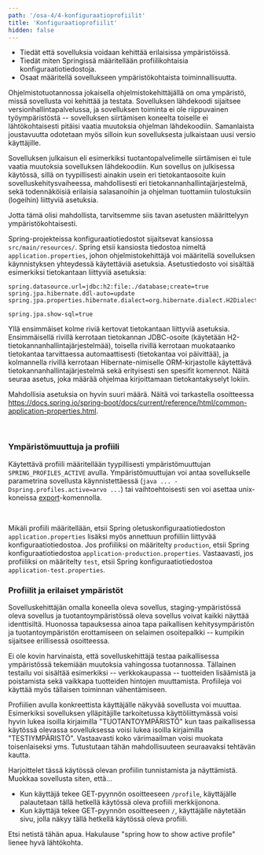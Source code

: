 ```yaml
---
path: '/osa-4/4-konfiguraatioprofiilit'
title: 'Konfiguraatioprofiilit'
hidden: false
---
```


<text-box variant='learningObjectives' name='Oppimistavoitteet'>

- Tiedät että sovelluksia voidaan kehittää erilaisissa ympäristöissä.
- Tiedät miten Springissä määritellään profiilikohtaisia konfiguraatiotiedostoja.
- Osaat määritellä sovellukseen ympäristökohtaista toiminnallisuutta.

</text-box>


Ohjelmistotuotannossa jokaisella ohjelmistokehittäjällä on oma ympäristö, missä sovellusta voi kehittää ja testata. Sovelluksen lähdekoodi sijaitsee versionhallintapalvelussa, ja sovelluksen toiminta ei ole riippuvainen työympäristöstä -- sovelluksen siirtämisen koneelta toiselle ei lähtökohtaisesti pitäisi vaatia muutoksia ohjelman lähdekoodiin. Samanlaista joustavuutta odotetaan myös silloin kun sovelluksesta julkaistaan uusi versio käyttäjille.

Sovelluksen julkaisun eli esimerkiksi tuotantopalvelimelle siirtämisen ei tule vaatia muutoksia sovelluksen lähdekoodiin. Kun sovellus on julkisessa käytössä, sillä on tyypillisesti ainakin usein eri tietokantaosoite kuin sovelluskehitysvaiheessa, mahdollisesti eri tietokannanhallintajärjestelmä, sekä todennäköisiä erilaisia salasanoihin ja ohjelman tuottamiin tulostuksiin (logeihin) liittyviä asetuksia.

Jotta tämä olisi mahdollista, tarvitsemme siis tavan asetusten määrittelyyn ympäristökohtaisesti.

Spring-projekteissa konfiguraatiotiedostot sijaitsevat kansiossa `src/main/resources/`. Spring etsii kansiosta tiedostoa nimeltä `application.properties`, johon ohjelmistokehittäjä voi määritellä sovelluksen käynnistyksen yhteydessä käytettäviä asetuksia. Asetustiedosto voi sisältää esimerkiksi tietokantaan liittyviä asetuksia:


```
spring.datasource.url=jdbc:h2:file:./database;create=true
spring.jpa.hibernate.ddl-auto=update
spring.jpa.properties.hibernate.dialect=org.hibernate.dialect.H2Dialect

spring.jpa.show-sql=true
```

Yllä ensimmäiset kolme riviä kertovat tietokantaan liittyviä asetuksia. Ensimmäisellä rivillä kerrotaan tietokannan JDBC-osoite (käytetään H2-tietokannanhallintajärjestelmää), toisella rivillä kerrotaan muokataanko tietokantaa tarvittaessa automaattisesti (tietokantaa voi päivittää), ja kolmannella rivillä kerrotaan Hibernate-nimiselle ORM-kirjastolle käytettävä tietokannanhallintajärjestelmä sekä erityisesti sen spesifit komennot. Näitä seuraa asetus, joka määrää ohjelmaa kirjoittamaan tietokantakyselyt lokiin.

Mahdollisia asetuksia on hyvin suuri määrä. Näitä voi tarkastella osoitteessa <a href="https://docs.spring.io/spring-boot/docs/current/reference/html/common-application-properties.html" target="_blank">https://docs.spring.io/spring-boot/docs/current/reference/html/common-application-properties.html</a>.

<br/>

### Ympäristömuuttuja ja profiili

Käytettävä profiili määritellään tyypillisesti ympäristömuuttujan `SPRING_PROFILES_ACTIVE` avulla. Ympäristömuuttujan voi antaa sovellukselle parametrina sovellusta käynnistettäessä (`java ... -Dspring.profiles.active=arvo ...`) tai vaihtoehtoisesti sen voi asettaa unix-koneissa <a href="https://stackoverflow.com/questions/7328223/unix-export-command" target="_blank">export</a>-komennolla.

<br/>

Mikäli profiili määritellään, etsii Spring oletuskonfiguraatiotiedoston `application.properties` lisäksi myös annettuun profiiliin liittyvää konfiguraatiotiedostoa. Jos profiiliksi on määritelty `production`, etsii Spring konfiguraatiotiedostoa `application-production.properties`. Vastaavasti, jos profiiliksi on määritelty `test`, etsii Spring konfiguraatiotiedostoa `application-test.properties`.


### Profiilit ja erilaiset ympäristöt

Sovelluskehittäjän omalla koneella oleva sovellus, staging-ympäristössä oleva sovellus ja tuotantoympäristössä oleva sovellus voivat kaikki näyttää identtisiltä.
Huonossa tapauksessa ainoa tapa paikallisen kehitysympäristön ja tuotantoympäristön erottamiseen on selaimen osoitepalkki -- kumpikin sijaitsee erillisessä osoitteessa.

Ei ole kovin harvinaista, että sovelluskehittäjä testaa paikallisessa ympäristössä tekemiään muutoksia vahingossa tuotannossa. Tällainen testailu voi sisältää esimerkiksi -- verkkokaupassa -- tuotteiden lisäämistä ja poistamista sekä vaikkapa tuotteiden hintojen muuttamista. Profiileja voi käyttää myös tällaisen toiminnan vähentämiseen.

Profiilien avulla konkreettista käyttäjälle näkyvää sovellusta voi muuttaa. Esimerkiksi sovelluksen ylläpitäjille tarkoitetussa käyttöliittymässä voisi hyvin lukea isoilla kirjaimilla "TUOTANTOYMPÄRISTÖ" kun taas paikallisessa käytössä olevassa sovelluksessa voisi lukea isoilla kirjaimilla "TESTIYMPÄRISTÖ". Vastaavasti koko värimaailman voisi muokata toisenlaiseksi yms. Tutustutaan tähän mahdollisuuteen seuraavaksi tehtävän kautta.


<programming-exercise name='Profiles' tmcname='osa04-Osa04_04.Profiles'>

Harjoittelet tässä käytössä olevan profiilin tunnistamista ja näyttämistä. Muokkaa sovellusta siten, että...

- Kun käyttäjä tekee GET-pyynnön osoitteeseen `/profile`, käyttäjälle palautetaan tällä hetkellä käytössä oleva profiili merkkijonona.
- Kun käyttäjä tekee GET-pyynnön osoitteeseen `/`, käyttäjälle näytetään sivu, jolla näkyy tällä hetkellä käytössä oleva profiili.

Etsi netistä tähän apua. Hakulause "spring how to show active profile" lienee hyvä lähtökohta.

</programming-exercise>
